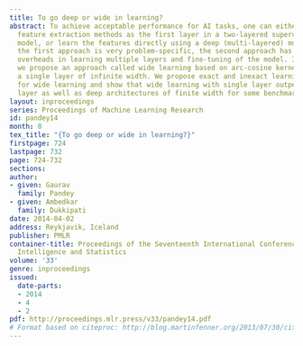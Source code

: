```yaml
---
title: To go deep or wide in learning?
abstract: To achieve acceptable performance for AI tasks, one can either use sophisticated
  feature extraction methods as the first layer in a two-layered supervised learning
  model, or learn the features directly using a deep (multi-layered) model. While
  the first approach is very problem-specific, the second approach has computational
  overheads in learning multiple layers and fine-tuning of the model. In this paper,
  we propose an approach called wide learning based on arc-cosine kernels, that learns
  a single layer of infinite width. We propose exact and inexact learning strategies
  for wide learning and show that wide learning with single layer outperforms single
  layer as well as deep architectures of finite width for some benchmark datasets.
layout: inproceedings
series: Proceedings of Machine Learning Research
id: pandey14
month: 0
tex_title: "{To go deep or wide in learning?}"
firstpage: 724
lastpage: 732
page: 724-732
sections: 
author:
- given: Gaurav
  family: Pandey
- given: Ambedkar
  family: Dukkipati
date: 2014-04-02
address: Reykjavik, Iceland
publisher: PMLR
container-title: Proceedings of the Seventeenth International Conference on Artificial
  Intelligence and Statistics
volume: '33'
genre: inproceedings
issued:
  date-parts:
  - 2014
  - 4
  - 2
pdf: http://proceedings.mlr.press/v33/pandey14.pdf
# Format based on citeproc: http://blog.martinfenner.org/2013/07/30/citeproc-yaml-for-bibliographies/
---
```

